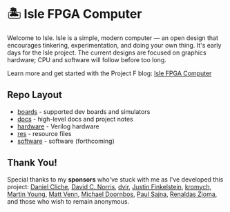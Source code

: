 # 🏝️ Isle FPGA Computer

Welcome to Isle. Isle is a simple, modern computer — an open design that encourages tinkering, experimentation, and doing your own thing. It's early days for the Isle project. The current designs are focused on graphics hardware; CPU and software will follow before too long.

Learn more and get started with the Project F blog: <a href="http://projectf.io/isle/fpga-computer.html">Isle FPGA Computer</a>

## Repo Layout

* [boards](boards) - supported dev boards and simulators
* [docs](docs) - high-level docs and project notes
* [hardware](hardware) - Verilog hardware
* [res](res) - resource files
* [software](software) - software (forthcoming)

## Thank You!

Special thanks to my **sponsors** who've stuck with me as I've developed this project: [Daniel Cliche](https://github.com/danodus), [David C. Norris](https://github.com/dcnorris), [dvir](https://github.com/dvirdc), [Justin Finkelstein](https://github.com/iamfinky), [kromych](https://github.com/kromych), [Martin Young](https://github.com/InternalCakeEngine), [Matt Venn](https://github.com/mattvenn), [Michael Doornbos](https://github.com/mrdoornbos), [Paul Sajna](https://github.com/sajattack), [Renaldas Zioma](https://github.com/rejunity), and those who wish to remain anonymous.
